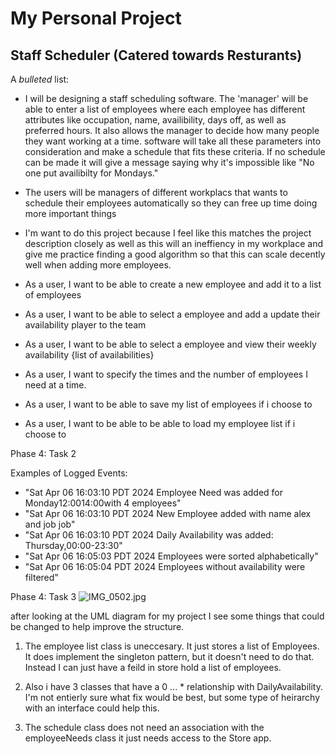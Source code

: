 # My Personal Project

## Staff Scheduler (Catered towards Resturants)

A *bulleted* list:

- I will be designing a staff scheduling software. The 'manager' will be able to enter a list of employees where each
employee has different attributes like occupation, name, availibility, days off, as well as preferred hours. 
It also allows the manager to decide how many people they want working at a time. 
software will take all these parameters into consideration and make a schedule that fits these criteria. If no schedule 
can be made it will give a message saying why it's impossible like "No one put availibilty for Mondays."

- The users will be managers of different workplacs that wants to schedule their employees automatically so they can
free up time doing more important things

- I'm want to do this project because I feel like this matches the project description closely as well as this will an
ineffiency in my workplace and give me practice finding a good algorithm so that this can scale decently well when
adding more employees.

- As a user, I want to be able to create a new employee and add it to a list of employees
- As a user, I want to be able to select a employee and add a update their availability player to the team
- As a user, I want to be able to select a employee and view their weekly availability {list of availabilities}
- As a user, I want to specify the times and the number of employees I need at a time.
- As a user, I want to be able to save my list of employees if i choose to
- As a user, I want to be able to be able to load my employee list if i choose to


Phase 4: Task 2 

Examples of Logged Events: 

- "Sat Apr 06 16:03:10 PDT 2024
Employee Need was added for Monday12:0014:00with 4 employees"
- "Sat Apr 06 16:03:10 PDT 2024
  New Employee added with name alex and job job"
- "Sat Apr 06 16:03:10 PDT 2024
  Daily Availability was added: Thursday,00:00-23:30"
- "Sat Apr 06 16:05:03 PDT 2024
  Employees were sorted alphabetically"
- "Sat Apr 06 16:05:04 PDT 2024
  Employees without availability were filtered"


Phase 4: Task 3
![IMG_0502.jpg](..%2FDownloads%2FIMG_0502.jpg)

after looking at the UML diagram for my project I see some things that could be changed to help improve the structure.

1. The employee list class is uneccesary. It just stores a list of Employees. It does implement the singleton pattern,
but it doesn't need to do that. Instead I can just have a feild in store hold a list of employees.

2. Also i have 3 classes that have a 0 ... * relationship with DailyAvailability. I'm not entierly sure what fix would
be best, but some type of heirarchy with an interface could help this.

3. The schedule class does not need an association with the employeeNeeds class it just needs access to the Store app.